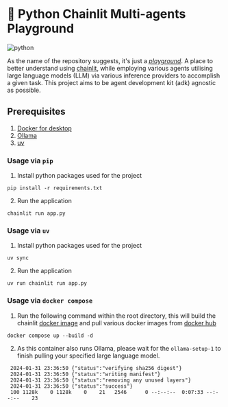 # 🛝 Python Chainlit Multi-agents Playground

![python](https://img.shields.io/badge/python-3.12.0-informational)

As the name of the repository suggests, it's just a [_playground_](https://dictionary.cambridge.org/dictionary/english/playground).
A place to better understand using [chainlit](https://github.com/Chainlit/chainlit), while employing various agents utilising large language models (LLM) via
various inference providers to accomplish a given task. This project aims to be agent development kit (adk) agnostic as possible.

## Prerequisites

1. [Docker for desktop](https://docs.docker.com/desktop/)
2. [Ollama](https://ollama.com/download)
3. [uv](https://docs.astral.sh/uv/#installation)

### Usage via `pip`

1. Install python packages used for the project

```pycon
pip install -r requirements.txt
```

2. Run the application

```pycon
chainlit run app.py
```

### Usage via `uv`

1. Install python packages used for the project

```pycon
uv sync
```

2. Run the application

```pycon
uv run chainlit run app.py
```

### Usage via `docker compose`

1. Run the following command within the root directory, this will build the chainlit [docker image](Dockerfile) and pull various
   docker images from [docker hub](https://hub.docker.com/)

```shell
docker compose up --build -d
```

2. As this container also runs Ollama, please wait for the `ollama-setup-1` to finish pulling your specified large language
   model.

```shell
 2024-01-31 23:36:50 {"status":"verifying sha256 digest"}
 2024-01-31 23:36:50 {"status":"writing manifest"}
 2024-01-31 23:36:50 {"status":"removing any unused layers"}
 2024-01-31 23:36:50 {"status":"success"}
 100 1128k    0 1128k    0    21   2546      0 --:--:--  0:07:33 --:--:--    23
```
